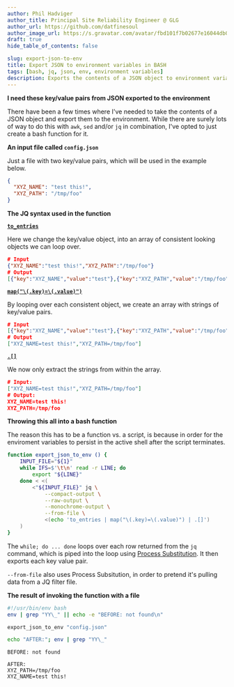```yaml
---
author: Phil Hadviger
author_title: Principal Site Reliability Engineer @ GLG
author_url: https://github.com/datfinesoul
author_image_url: https://s.gravatar.com/avatar/fbd101f7b02677e16044db00640c727f?s=80
draft: true
hide_table_of_contents: false

slug: export-json-to-env
title: Export JSON to environment variables in BASH
tags: [bash, jq, json, env, environment variables]
description: Exports the contents of a JSON object to environment variables
---
```


**I need these key/value pairs from JSON exported to the environment**

There have been a few times where I've needed to take the contents of a JSON object and export them to the environment.  While there are surely lots of way to do this with `awk`, `sed`  and/or `jq` in combination, I've opted to just create a bash function for it.

**An input file called `config.json`**

Just a file with two key/value pairs, which will be used in the example below.

```json
{
  "XYZ_NAME": "test this!",
  "XYZ_PATH": "/tmp/foo"
}
```

**The JQ syntax used in the function**

[**`to_entries`**](https://stedolan.github.io/jq/manual/#to_entries,from_entries,with_entries)

Here we change the key/value object, into an array of consistent looking objects we can loop over.

```json
# Input
{"XYZ_NAME":"test this!","XYZ_PATH":"/tmp/foo"}
# Output
[{"key":"XYZ_NAME","value":"test"},{"key":"XYZ_PATH","value":"/tmp/foo"}]
```

[**`map("\(.key)=\(.value)")`**](https://stedolan.github.io/jq/manual/#map(x),map_values(x))

By looping over each consistent object, we create an array with strings of key/value pairs.

```json
# Input
[{"key":"XYZ_NAME","value":"test"},{"key":"XYZ_PATH","value":"/tmp/foo"}]
# Output
["XYZ_NAME=test this!","XYZ_PATH=/tmp/foo"]
```

[**`.[]`**](https://stedolan.github.io/jq/manual/#Array/ObjectValueIterator:.[])

We now only extract the strings from within the array.

```json
# Input:
["XYZ_NAME=test this!","XYZ_PATH=/tmp/foo"]
# Output:
XYZ_NAME=test this!
XYZ_PATH=/tmp/foo
```

**Throwing this all into a bash function**

The reason this has to be a function vs. a script, is because in order for the enviroment variables to persist in the active shell after the script terminates.

```bash
function export_json_to_env () {
    INPUT_FILE="${1}"
    while IFS=$'\t\n' read -r LINE; do
        export "${LINE}"
    done < <(
        <"${INPUT_FILE}" jq \
            --compact-output \
            --raw-output \
            --monochrome-output \
            --from-file \
            <(echo 'to_entries | map("\(.key)=\(.value)") | .[]')
    )
}
```

The `while; do ... done` loops over each row returned from the `jq` command, which is piped into the loop using [Process Substitution](https://tldp.org/LDP/abs/html/process-sub.html).  It then exports each key value pair.

`--from-file` also uses Process Subsitution, in order to pretend it's pulling data from a JQ filter file.

**The result of invoking the function with a file**

```bash
#!/usr/bin/env bash
env | grep "YY\_" || echo -e "BEFORE: not found\n"

export_json_to_env "config.json"

echo "AFTER:"; env | grep "YY\_"
```

```text
BEFORE: not found

AFTER:
XYZ_PATH=/tmp/foo
XYZ_NAME=test this!
```

